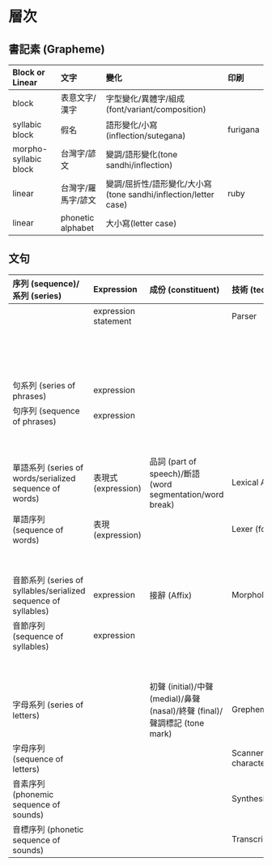 # 層次

## 書記素 \(Grapheme\)

| Block or Linear | 文字 | 變化 | 印刷 |
| :--- | :--- | :--- | :--- |
| block | 表意文字/漢字 | 字型變化/異體字/組成\(font/variant/composition\) | |
| syllabic block | 假名 | 語形變化/小寫\(inflection/sutegana\) | furigana |
| morpho-syllabic block | 台灣字/諺文 | 變調/語形變化\(tone sandhi/inflection\) | |
| linear | 台灣字/羅馬字/諺文 | 變調/屈折性/語形變化/大小寫\(tone sandhi/inflection/letter case\) | ruby |
| linear | phonetic alphabet | 大小寫\(letter case\) | |

## 文句

| 序列 (sequence)/系列 (series) | Expression | 成份 (constituent) | 技術 (technology) | 自然語言 | 標記 |
| :--- | :--- | :--- | :--- | :--- | :--- |
| | expression statement | | Parser | 文 \(sentence\) | |
|  | | | | 文節 \(clause\) | |
| | | | | phrasal lexeme | |
| 句系列 \(series of phrases\) | expression | | | 句 \(phrase\) | |
| 句序列 \(sequence of phrases\) | expression | | | | |
| | | | | 語彙素 \(lexeme\) | |
| 單語系列 \(series of words/serialized sequence of words\) | 表現式 \(expression\) | 品詞 \(part of speech\)/斷語 \(word segmentation/word break\) | Lexical Analyzer | 字 \(word\) | 大小寫, 標點符號 |
| 單語序列 \(sequence of words\) | 表現 \(expression\) | | Lexer \(for tokens\) | | |
| | | | | 語形態素 \(morpheme\) | |
| 音節系列 \(series of syllables/serialized sequence of syllables\) | expression | 接辭 \(Affix\) | Morphological Analyzer | 音節 \(syllable\) | |
| 音節序列 \(sequence of syllables\) | expression |  | | | |
| | | | | 書記素 \(grapheme\) | |
| 字母系列 \(series of letters\) | | 初聲 \(initial\)/中聲 \(medial\)/鼻聲 \(nasal\)/終聲 \(final\)/聲調標記 \(tone mark\) | Grephemic Analyzer | 字母 \(letter\) | |
| 字母序列 \(sequence of letters\) | | | Scanner \(for characters\) | | angle brackets &lt;&gt; |
| 音素序列 \(phonemic sequence of sounds\) | | | Synthesizer/Recognizer | 音素 \(phoneme\) | slashes // |
| 音標序列 \(phonetic sequence of sounds\) | | | Transcriber | 音標 \(phonetic alphabet\) | square brackets \[\] |
